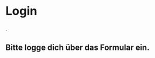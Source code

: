 </head>
<body>
<font size="3"> <h1>Login</h1> </font>.
<h2>Bitte logge dich über das Formular ein.</h2>
</body>

</html>

